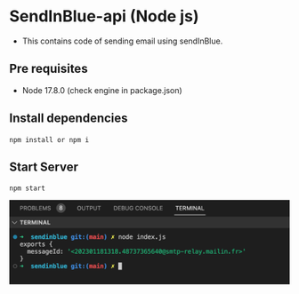 # SendInBlue-api (Node js)

- This contains code of sending email using sendInBlue.

## Pre requisites

- Node 17.8.0 (check engine in package.json)

## Install dependencies

```
npm install or npm i
```

## Start Server

```
npm start
```

![Output](/asset/output.png)
